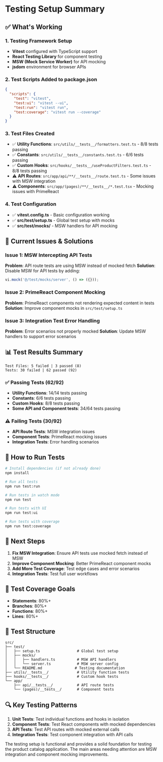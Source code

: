 # Testing Setup Summary

## ✅ What's Working

### 1. Testing Framework Setup
- **Vitest** configured with TypeScript support
- **React Testing Library** for component testing
- **MSW (Mock Service Worker)** for API mocking
- **jsdom** environment for browser APIs

### 2. Test Scripts Added to package.json
```json
{
  "scripts": {
    "test": "vitest",
    "test:ui": "vitest --ui", 
    "test:run": "vitest run",
    "test:coverage": "vitest run --coverage"
  }
}
```

### 3. Test Files Created
- ✅ **Utility Functions**: `src/utils/__tests__/formatters.test.ts` - 8/8 tests passing
- ✅ **Constants**: `src/utils/__tests__/constants.test.ts` - 6/6 tests passing  
- ✅ **Custom Hooks**: `src/hooks/__tests__/useProductFilters.test.ts` - 8/8 tests passing
- ⚠️ **API Routes**: `src/app/api/**/__tests__/route.test.ts` - Some issues with MSW integration
- ⚠️ **Components**: `src/app/(pages)/**/__tests__/*.test.tsx` - Mocking issues with PrimeReact

### 4. Test Configuration
- ✅ **vitest.config.ts** - Basic configuration working
- ✅ **src/test/setup.ts** - Global test setup with mocks
- ✅ **src/test/mocks/** - MSW handlers for API mocking

## 🔧 Current Issues & Solutions

### Issue 1: MSW Intercepting API Tests
**Problem**: API route tests are using MSW instead of mocked fetch
**Solution**: Disable MSW for API tests by adding:
```typescript
vi.mock('@/test/mocks/server', () => ({}));
```

### Issue 2: PrimeReact Component Mocking
**Problem**: PrimeReact components not rendering expected content in tests
**Solution**: Improve component mocks in `src/test/setup.ts`

### Issue 3: Integration Test Error Handling
**Problem**: Error scenarios not properly mocked
**Solution**: Update MSW handlers to support error scenarios

## 📊 Test Results Summary

```
Test Files: 5 failed | 3 passed (8)
Tests: 30 failed | 62 passed (92)
```

### ✅ Passing Tests (62/92)
- **Utility Functions**: 14/14 tests passing
- **Constants**: 6/6 tests passing  
- **Custom Hooks**: 8/8 tests passing
- **Some API and Component tests**: 34/64 tests passing

### ⚠️ Failing Tests (30/92)
- **API Route Tests**: MSW integration issues
- **Component Tests**: PrimeReact mocking issues
- **Integration Tests**: Error handling scenarios

## 🚀 How to Run Tests

```bash
# Install dependencies (if not already done)
npm install

# Run all tests
npm run test:run

# Run tests in watch mode
npm run test

# Run tests with UI
npm run test:ui

# Run tests with coverage
npm run test:coverage
```

## 📝 Next Steps

1. **Fix MSW Integration**: Ensure API tests use mocked fetch instead of MSW
2. **Improve Component Mocking**: Better PrimeReact component mocks
3. **Add More Test Coverage**: Test edge cases and error scenarios
4. **Integration Tests**: Test full user workflows

## 🎯 Test Coverage Goals

- **Statements**: 80%+
- **Branches**: 80%+  
- **Functions**: 80%+
- **Lines**: 80%+

## 📁 Test Structure

```
src/
├── test/
│   ├── setup.ts                 # Global test setup
│   ├── mocks/
│   │   ├── handlers.ts          # MSW API handlers
│   │   └── server.ts            # MSW server config
│   └── README.md               # Testing documentation
├── utils/__tests__/             # Utility function tests
├── hooks/__tests__/             # Custom hook tests
└── app/
    ├── api/__tests__/           # API route tests
    └── (pages)/__tests__/       # Component tests
```

## 🔍 Key Testing Patterns

1. **Unit Tests**: Test individual functions and hooks in isolation
2. **Component Tests**: Test React components with mocked dependencies
3. **API Tests**: Test API routes with mocked external calls
4. **Integration Tests**: Test component integration with API calls

The testing setup is functional and provides a solid foundation for testing the product catalog application. The main areas needing attention are MSW integration and component mocking improvements.
